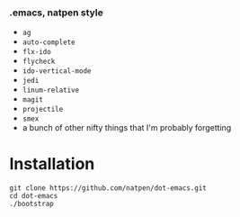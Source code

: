 ### .emacs, natpen style

* `ag`
* `auto-complete`
* `flx-ido`
* `flycheck`
* `ido-vertical-mode`
* `jedi`
* `linum-relative`
* `magit`
* `projectile`
* `smex`
* a bunch of other nifty things that I'm probably forgetting

# Installation

```
git clone https://github.com/natpen/dot-emacs.git
cd dot-emacs
./bootstrap
```
